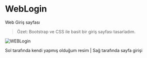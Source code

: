 # WebLogin
Web Giriş sayfası 

> Özet: Bootstrap ve CSS ile basit bir giriş sayfası tasarladım. 

![WEBLogin](https://github.com/emslgvnc/WebLogin/assets/111504665/4e6ebeb2-f08e-436d-aa20-a04399879552)

Sol tarafında kendi yapmış olduğum resim | Sağ tarafında sayfa girişi

